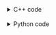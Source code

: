 <details><summary>C++ code</summary>

![](https://github.com/archishmanghos/code-images/blob/master/Leetcode/1832.png)

</details>

<br>

<details><summary>Python code</summary>

![](https://github.com/archishmanghos/code-images/blob/master/Leetcode/1832-py.png)

</details>